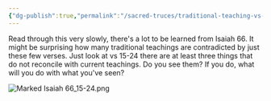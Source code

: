 ```yaml
---
{"dg-publish":true,"permalink":"/sacred-truces/traditional-teaching-vs-scripture-isaiah-66/","tags":["#Isaiah66","#Writer/Isaiah","#Judgment","#NewHeaven","#NewEarth","#Nations","#NewMoon","#Social","#SacredTruces"]}
---
```


Read through this very slowly, there's a lot to be learned from Isaiah 66. It might be surprising how many traditional teachings are contradicted by just these few verses. Just look at vs 15-24 there are at least three things that do not reconcile with current teachings. Do you see them? If you do, what will you do with what you've seen?


![Marked Isaiah 66_15-24.png](/img/user/Assets/attachments/Marked%20Isaiah%2066_15-24.png)

